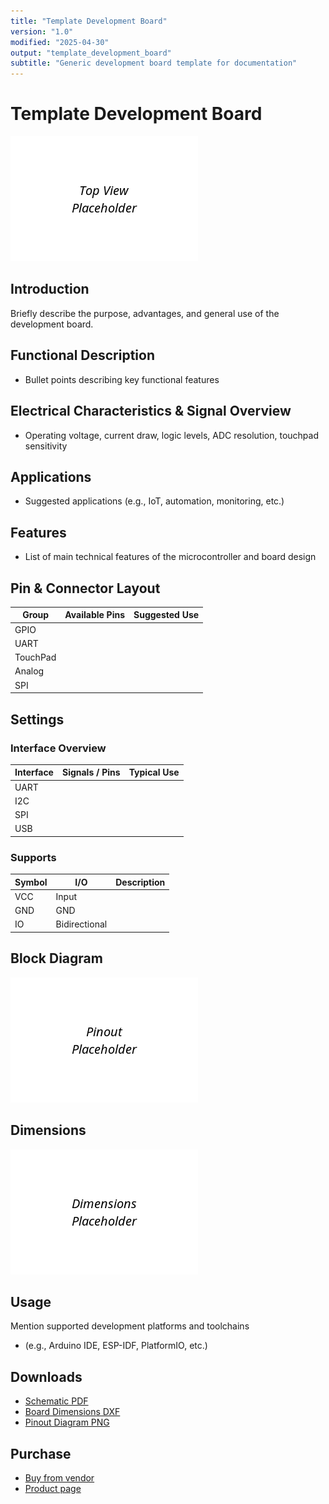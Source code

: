 ```yaml
---
title: "Template Development Board"
version: "1.0"
modified: "2025-04-30"
output: "template_development_board"
subtitle: "Generic development board template for documentation"
---
```


<!--
# README_TEMPLATE.md
This file serves as an input to generate a datasheet-style technical PDF.
Fill in each section without deleting or modifying the existing headings.
-->

# Template Development Board

![product](./images/top.png) <!-- FILL HERE: replace image if needed -->

## Introduction

<!-- FILL HERE -->
Briefly describe the purpose, advantages, and general use of the development board.

## Functional Description

<!-- FILL HERE -->
- Bullet points describing key functional features

## Electrical Characteristics & Signal Overview

<!-- FILL HERE -->
- Operating voltage, current draw, logic levels, ADC resolution, touchpad sensitivity

## Applications

<!-- FILL HERE -->
- Suggested applications (e.g., IoT, automation, monitoring, etc.)

## Features

<!-- FILL HERE -->
- List of main technical features of the microcontroller and board design

## Pin & Connector Layout

| Group     | Available Pins | Suggested Use                          |
|-----------|----------------|----------------------------------------|
| GPIO      | <!-- FILL -->  | <!-- FILL -->                          |
| UART      | <!-- FILL -->  | <!-- FILL -->                          |
| TouchPad  | <!-- FILL -->  | <!-- FILL -->                          |
| Analog    | <!-- FILL -->  | <!-- FILL -->                          |
| SPI       | <!-- FILL -->  | <!-- FILL -->                          |

## Settings

### Interface Overview

| Interface  | Signals / Pins         | Typical Use                              |
|------------|------------------------|------------------------------------------|
| UART       | <!-- FILL -->          | <!-- FILL -->                             |
| I2C        | <!-- FILL -->          | <!-- FILL -->                             |
| SPI        | <!-- FILL -->          | <!-- FILL -->                             |
| USB        | <!-- FILL -->          | <!-- FILL -->                             |

### Supports

| Symbol | I/O         | Description                        |
|--------|-------------|------------------------------------|
| VCC    | Input       | <!-- FILL -->                      |
| GND    | GND         | <!-- FILL -->                      |
| IO     | Bidirectional | <!-- FILL -->                   |

## Block Diagram

![Function Diagram](images/pinout.png) <!-- FILL HERE: replace image if needed -->

## Dimensions

![Dimensions](images/dimension.png) <!-- FILL HERE: replace image if needed -->

## Usage

<!-- FILL HERE -->
Mention supported development platforms and toolchains 

- (e.g., Arduino IDE, ESP-IDF, PlatformIO, etc.)

## Downloads

<!-- FILL HERE -->
- [Schematic PDF](docs/schematic.pdf)
- [Board Dimensions DXF](docs/dimensions.dxf)
- [Pinout Diagram PNG](docs/pinout.png)

## Purchase

<!-- FILL HERE -->
- [Buy from vendor](https://example.com)
- [Product page](https://example.com/product/template-board)
